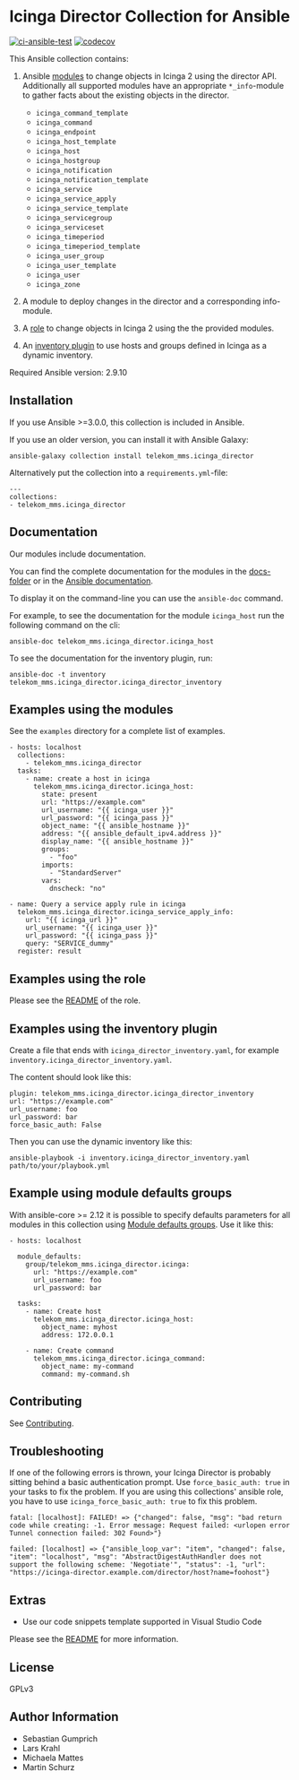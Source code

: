 # Icinga Director Collection for Ansible

[![ci-ansible-test](https://github.com/telekom-mms/ansible-collection-icinga-director/workflows/ansible-test/badge.svg)](https://github.com/telekom-mms/ansible-collection-icinga-director/actions?query=workflow%3Aansible-test)
[![codecov](https://codecov.io/gh/telekom-mms/ansible-collection-icinga-director/branch/master/graph/badge.svg)](https://codecov.io/gh/telekom-mms/ansible-collection-icinga-director)

This Ansible collection contains:

1. Ansible [modules](plugins/modules/) to change objects in Icinga 2 using the director API. 
Additionally all supported modules have an appropriate `*_info`-module to gather facts about the existing objects in the director.

    * `icinga_command_template`
    * `icinga_command`
    * `icinga_endpoint`
    * `icinga_host_template`
    * `icinga_host`
    * `icinga_hostgroup`
    * `icinga_notification`
    * `icinga_notification_template`
    * `icinga_service`
    * `icinga_service_apply`
    * `icinga_service_template`
    * `icinga_servicegroup`
    * `icinga_serviceset`
    * `icinga_timeperiod`
    * `icinga_timeperiod_template`
    * `icinga_user_group`
    * `icinga_user_template`
    * `icinga_user`
    * `icinga_zone`

2. A module to deploy changes in the director and a corresponding info-module.

3. A [role](roles/ansible_icinga/) to change objects in Icinga 2 using the the provided modules.

4. An [inventory plugin](plugins/inventory) to use hosts and groups defined in Icinga as a dynamic inventory.

Required Ansible version: 2.9.10

## Installation

If you use Ansible >=3.0.0, this collection is included in Ansible.

If you use an older version, you can install it with Ansible Galaxy:

```
ansible-galaxy collection install telekom_mms.icinga_director
```

Alternatively put the collection into a `requirements.yml`-file:

```
---
collections:
- telekom_mms.icinga_director
```

## Documentation

Our modules include documentation.

You can find the complete documentation for the modules in the [docs-folder](docs) or in the [Ansible documentation](<https://docs.ansible.com/ansible/latest/collections/telekom_mms/icinga_director/index.html#plugins-in-telekom-mms-icinga-director>).

To display it on the command-line you can use the `ansible-doc` command.

For example, to see the documentation for the module `icinga_host` run the following command on the cli:

```
ansible-doc telekom_mms.icinga_director.icinga_host
```

To see the documentation for the inventory plugin, run:

```
ansible-doc -t inventory telekom_mms.icinga_director.icinga_director_inventory
```

## Examples using the modules

See the `examples` directory for a complete list of examples.

```
- hosts: localhost
  collections:
    - telekom_mms.icinga_director
  tasks:
    - name: create a host in icinga
      telekom_mms.icinga_director.icinga_host:
        state: present
        url: "https://example.com"
        url_username: "{{ icinga_user }}"
        url_password: "{{ icinga_pass }}"
        object_name: "{{ ansible_hostname }}"
        address: "{{ ansible_default_ipv4.address }}"
        display_name: "{{ ansible_hostname }}"
        groups:
          - "foo"
        imports:
          - "StandardServer"
        vars:
          dnscheck: "no"
```

```
- name: Query a service apply rule in icinga
  telekom_mms.icinga_director.icinga_service_apply_info:
    url: "{{ icinga_url }}"
    url_username: "{{ icinga_user }}"
    url_password: "{{ icinga_pass }}"
    query: "SERVICE_dummy"
  register: result
```

## Examples using the role

Please see the [README](roles/ansible_icinga/README.md) of the role.

## Examples using the inventory plugin

Create a file that ends with `icinga_director_inventory.yaml`, for example `inventory.icinga_director_inventory.yaml`.

The content should look like this:

```
plugin: telekom_mms.icinga_director.icinga_director_inventory
url: "https://example.com"
url_username: foo
url_password: bar
force_basic_auth: False
```

Then you can use the dynamic inventory like this:

```
ansible-playbook -i inventory.icinga_director_inventory.yaml path/to/your/playbook.yml
```

## Example using module defaults groups

With ansible-core >= 2.12 it is possible to specify defaults parameters for all modules in this collection using [Module defaults groups](https://docs.ansible.com/ansible/latest/user_guide/playbooks_module_defaults.html#module-defaults-groups). Use it like this:

```
- hosts: localhost

  module_defaults:
    group/telekom_mms.icinga_director.icinga:
      url: "https://example.com"
      url_username: foo
      url_password: bar

  tasks:
    - name: Create host
      telekom_mms.icinga_director.icinga_host:
        object_name: myhost
        address: 172.0.0.1

    - name: Create command
      telekom_mms.icinga_director.icinga_command:
        object_name: my-command
        command: my-command.sh
```

## Contributing

See [Contributing](CONTRIBUTING.md).

## Troubleshooting

If one of the following errors is thrown, your Icinga Director is probably sitting behind a basic authentication prompt. Use `force_basic_auth: true` in your tasks to fix the problem.
If you are using this collections' ansible role, you have to use `icinga_force_basic_auth: true` to fix this problem.

```
fatal: [localhost]: FAILED! => {"changed": false, "msg": "bad return code while creating: -1. Error message: Request failed: <urlopen error Tunnel connection failed: 302 Found>"}
```

```
failed: [localhost] => {"ansible_loop_var": "item", "changed": false, "item": "localhost", "msg": "AbstractDigestAuthHandler does not support the following scheme: 'Negotiate'", "status": -1, "url": "https://icinga-director.example.com/director/host?name=foohost"}
```


## Extras

* Use our code snippets template supported in Visual Studio Code

Please see the [README](vsc-snippets/README.md) for more information.

## License

GPLv3

## Author Information

* Sebastian Gumprich
* Lars Krahl
* Michaela Mattes
* Martin Schurz
